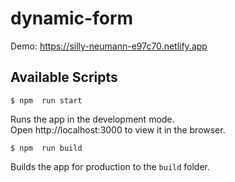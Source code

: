 # dynamic-form  

Demo: https://silly-neumann-e97c70.netlify.app  

## Available Scripts  

` $ npm  run start `  

Runs the app in the development mode.   
Open http://localhost:3000 to view it in the browser.  

` $ npm  run build `  

Builds the app for production to the ` build ` folder. 